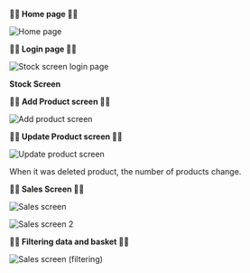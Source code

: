 **:tada::tada: Home page :tada::tada:**

![Home page](https://user-images.githubusercontent.com/79416722/161769204-affd188b-b91a-4f9b-91e9-c02f792af57d.png)

**:tada::tada: Login page :tada::tada:**

![Stock screen login page](https://user-images.githubusercontent.com/79416722/161769420-6ed07686-d295-4957-87b1-7a92e3ae71d7.png)

**Stock Screen**

**:tada::tada: Add Product screen :tada::tada:**

![Add product screen](https://user-images.githubusercontent.com/79416722/161770930-1820d758-8af5-4fd9-9cb7-4c2e3f648606.png)


**:tada::tada: Update Product screen :tada::tada:**

![Update product screen](https://user-images.githubusercontent.com/79416722/161771009-e6244d59-c512-486d-a1e1-13f0deb22308.png)


When it was deleted product, the number of products change.


**:tada::tada: Sales Screen :tada::tada:**

![Sales screen](https://user-images.githubusercontent.com/79416722/161770095-d84217ec-543e-4326-a6f3-255641c7394d.png)

![Sales screen 2](https://user-images.githubusercontent.com/79416722/161770216-17045f5b-dc1a-46a1-b4c3-e000d1bd6e97.png)


**:tada::tada: Filtering data and basket :tada::tada:**

![Sales screen (filtering)](https://user-images.githubusercontent.com/79416722/161770664-b8a2b972-c765-48e1-803a-03ed4572d2c4.png)
